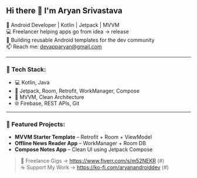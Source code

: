 ## Hi there 👋 I'm Aryan Srivastava

🧠 Android Developer | Kotlin | Jetpack | MVVM  
💻 Freelancer helping apps go from idea → release  
🌱 Building reusable Android templates for the dev community  
📫 Reach me: devapparyan@gmail.com

---

### 🚀 Tech Stack:
- 💻 Kotlin, Java
- 📱 Jetpack, Room, Retrofit, WorkManager, Compose
- 🧩 MVVM, Clean Architecture
- 🌐 Firebase, REST APIs, Git

---

### 🧰 Featured Projects:
- **MVVM Starter Template** – Retrofit + Room + ViewModel  
- **Offline News Reader App** – WorkManager + Room DB  
- **Compose Notes App** – Clean UI using Jetpack Compose  

> 🧩 Freelance Gigs → https://www.fiverr.com/s/m52NEKR (#)  
> ☕ Support My Work → https://ko-fi.com/aryanandroiddev (#)
